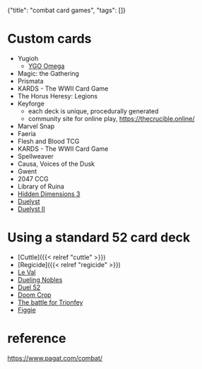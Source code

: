 {"title": "combat card games", "tags": []}

# Custom cards
* Yugioh
  * [YGO Omega](https://omega.duelistsunite.org/)
* Magic: the Gathering
* Prismata
* KARDS - The WWII Card Game
* The Horus Heresy: Legions
* Keyforge
  * each deck is unique, procedurally generated
  * community site for online play, https://thecrucible.online/
* Marvel Snap
* Faeria
* Flesh and Blood TCG
* KARDS - The WWII Card Game
* Spellweaver
* Causa, Voices of the Dusk
* Gwent
* 2047 CCG
* Library of Ruina
* [Hidden Dimensions 3](http://nulll-void.com/games/wiki/doku.php?id=hd3:hd3)
* [Duelyst](https://duelyst.gg/)
* [Duelyst II](https://duelyst2.com/)

# Using a standard 52 card deck
* [Cuttle]({{< relref "cuttle" >}})
* [Regicide]({{< relref "regicide" >}})
* [Le Val](https://levaldesetoiles.fr/)
* [Dueling Nobles](https://boardgamegeek.com/boardgame/14715/dueling-nobles)
* [Duel 52](http://juddmadden.com/duel52/index.html)
* [Doom Crop](http://www.doomcrop.com/)
* [The battle for Trionfey](http://www.fan-o.com/instructions.html)
* [Figgie](https://figgie.com/)

# reference
https://www.pagat.com/combat/

